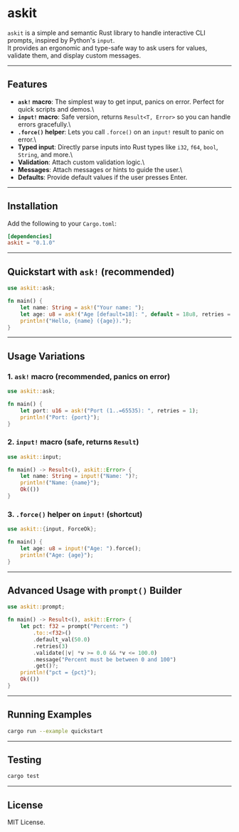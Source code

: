 # askit

`askit` is a simple and semantic Rust library to handle interactive CLI
prompts, inspired by Python's `input`.\
It provides an ergonomic and type-safe way to ask users for values,
validate them, and display custom messages.

------------------------------------------------------------------------

## Features

-   **`ask!` macro**: The simplest way to get input, panics on error.
    Perfect for quick scripts and demos.\
-   **`input!` macro**: Safe version, returns `Result<T, Error>` so you
    can handle errors gracefully.\
-   **`.force()` helper**: Lets you call `.force()` on an `input!`
    result to panic on error.\
-   **Typed input**: Directly parse inputs into Rust types like `i32`,
    `f64`, `bool`, `String`, and more.\
-   **Validation**: Attach custom validation logic.\
-   **Messages**: Attach messages or hints to guide the user.\
-   **Defaults**: Provide default values if the user presses Enter.

------------------------------------------------------------------------

## Installation

Add the following to your `Cargo.toml`:

``` toml
[dependencies]
askit = "0.1.0"
```

------------------------------------------------------------------------

## Quickstart with `ask!` (recommended)

``` rust
use askit::ask;

fn main() {
    let name: String = ask!("Your name: ");
    let age: u8 = ask!("Age [default=18]: ", default = 18u8, retries = 2);
    println!("Hello, {name} ({age}).");
}
```

------------------------------------------------------------------------

## Usage Variations

### 1. `ask!` macro (recommended, panics on error)

``` rust
use askit::ask;

fn main() {
    let port: u16 = ask!("Port (1..=65535): ", retries = 1);
    println!("Port: {port}");
}
```

### 2. `input!` macro (safe, returns `Result`)

``` rust
use askit::input;

fn main() -> Result<(), askit::Error> {
    let name: String = input!("Name: ")?;
    println!("Name: {name}");
    Ok(())
}
```

### 3. `.force()` helper on `input!` (shortcut)

``` rust
use askit::{input, ForceOk};

fn main() {
    let age: u8 = input!("Age: ").force();
    println!("Age: {age}");
}
```

------------------------------------------------------------------------

## Advanced Usage with `prompt()` Builder

``` rust
use askit::prompt;

fn main() -> Result<(), askit::Error> {
    let pct: f32 = prompt("Percent: ")
        .to::<f32>()
        .default_val(50.0)
        .retries(3)
        .validate(|v| *v >= 0.0 && *v <= 100.0)
        .message("Percent must be between 0 and 100")
        .get()?;
    println!("pct = {pct}");
    Ok(())
}
```

------------------------------------------------------------------------

## Running Examples

``` bash
cargo run --example quickstart
```

------------------------------------------------------------------------

## Testing

``` bash
cargo test
```

------------------------------------------------------------------------

## License

MIT License.
